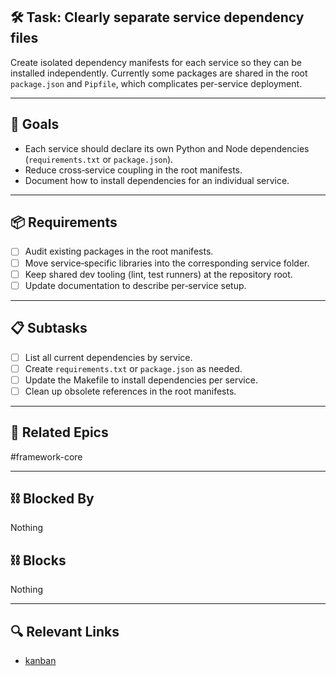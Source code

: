 ## 🛠️ Task: Clearly separate service dependency files

Create isolated dependency manifests for each service so they can be installed
independently. Currently some packages are shared in the root `package.json`
and `Pipfile`, which complicates per-service deployment.

---

## 🎯 Goals

- Each service should declare its own Python and Node dependencies
  (`requirements.txt` or `package.json`).
- Reduce cross‑service coupling in the root manifests.
- Document how to install dependencies for an individual service.

---

## 📦 Requirements

- [ ] Audit existing packages in the root manifests.
- [ ] Move service‑specific libraries into the corresponding service folder.
- [ ] Keep shared dev tooling (lint, test runners) at the repository root.
- [ ] Update documentation to describe per‑service setup.

---

## 📋 Subtasks

- [ ] List all current dependencies by service.
- [ ] Create `requirements.txt` or `package.json` as needed.
- [ ] Update the Makefile to install dependencies per service.
- [ ] Clean up obsolete references in the root manifests.

---

## 🔗 Related Epics

#framework-core

---

## ⛓️ Blocked By

Nothing

## ⛓️ Blocks

Nothing

---

## 🔍 Relevant Links

- [kanban](../boards/kanban.md)
